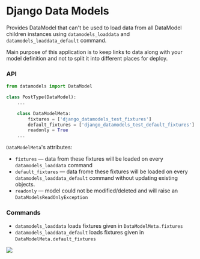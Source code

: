 # Django Data Models

Provides DataModel that can't be used to load data from all DataModel children instances using `datamodels_loaddata`
and `datamodels_loaddata_default` command.

Main purpose of this application is to keep links to data along with your model definition and not to split it into
different places for deploy.

### API

```python
from datamodels import DataModel

class PostType(DataModel):
    ...

    class DataModelMeta:
        fixtures = ['django_datamodels_test_fixtures']
        default_fixtures = ['django_datamodels_test_default_fixtures']
        readonly = True
    ...
```

`DataModelMeta`'s attributes:

 - `fixtures` — data from these fixtures will be loaded on every `datamodels_loaddata` command
 - `default_fixtures` — data frome these fixtures will be loaded on every `datamodels_loaddata_default` command without
   updating existing objects.
 - `readonly` — model could not be modified/deleted and will raise an `DataModelsReadOnlyException`


### Commands
 - `datamodels_loaddata` loads fixtures given in `DataModelMeta.fixtures`
 - `datamodels_loaddata_default` loads fixtures given in `DataModelMeta.default_fixtures`

<a href="https://travis-ci.org/TriplePoint-Software/django-data-models">
<img src="https://travis-ci.org/TriplePoint-Software/django-data-models.svg?branch=master">
</a>